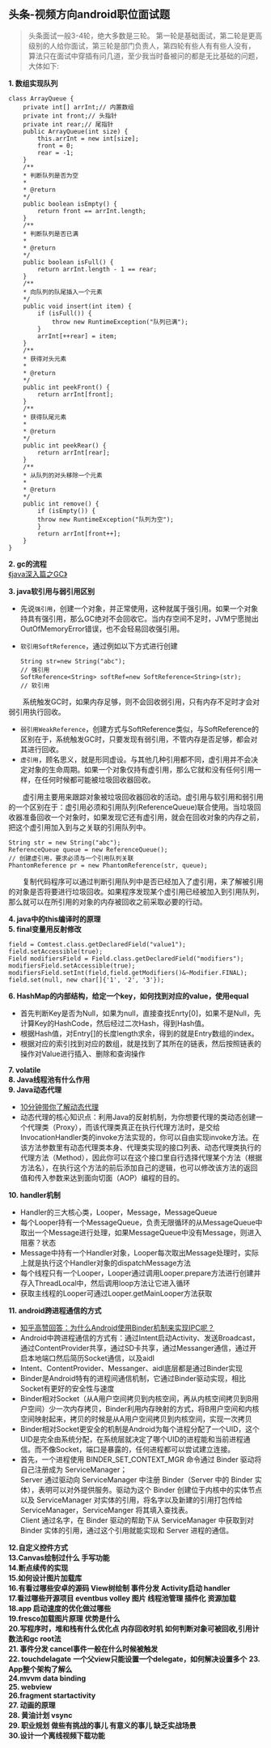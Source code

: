 ## 头条-视频方向android职位面试题
>头条面试一般3-4轮，绝大多数是三轮。
第一轮是基础面试，第二轮是更高级别的人给你面试，第三轮是部门负责人，第四轮有些人有有些人没有，
算法只在面试中穿插有问几道，至少我当时备被问的都是无比基础的问题，
大体如下:

**1. 数组实现队列**


    class ArrayQueue {
        private int[] arrInt;// 内置数组
        private int front;// 头指针
        private int rear;// 尾指针
        public ArrayQueue(int size) {
            this.arrInt = new int[size];
            front = 0;
            rear = -1;
        }
        /**
        * 判断队列是否为空
        *
        * @return
        */
        public boolean isEmpty() {
            return front == arrInt.length;
        }
        /**
        * 判断队列是否已满
        *
        * @return
        */
        public boolean isFull() {
            return arrInt.length - 1 == rear;
        }
        /**
        * 向队列的队尾插入一个元素
        */
        public void insert(int item) {
            if (isFull()) {
                throw new RuntimeException("队列已满");
            }
            arrInt[++rear] = item;
        }
        /**
        * 获得对头元素
        *
        * @return
        */
        public int peekFront() {
            return arrInt[front];
        }
        /**
        * 获得队尾元素
        *
        * @return
        */
        public int peekRear() {
            return arrInt[rear];
        }
        /**
        * 从队列的对头移除一个元素
        *
        * @return
        */
        public int remove() {
            if (isEmpty()) {
            throw new RuntimeException("队列为空");
            }
            return arrInt[front++];
        }
    }    

**2. gc的流程**  
[《java深入篇之GC》](https://www.jianshu.com/p/b4760ef4b07f)  

**3. java软引用与弱引用区别**  
- 先说`强引用`，创建一个对象，并正常使用，这种就属于强引用。如果一个对象持具有强引用，那么GC绝对不会回收它。当内存空间不足时，JVM宁愿抛出OutOfMemoryError错误，也不会轻易回收强引用。
- `软引用SoftReference`，通过例如以下方式进行创建    

      String str=new String("abc");                                     // 强引用
      SoftReference<String> softRef=new SoftReference<String>(str);     // 软引用     

&ensp;&ensp;&ensp;&ensp;系统触发GC时，如果内存足够，则不会回收弱引用，只有内存不足时才会对弱引用执行回收。
- `弱引用WeakReference`，创建方式与SoftReference类似，与SoftReference的区别在于，系统触发GC时，只要发现有弱引用，不管内存是否足够，都会对其进行回收。    
- ``虚引用``，顾名思义，就是形同虚设。与其他几种引用都不同，虚引用并不会决定对象的生命周期。如果一个对象仅持有虚引用，那么它就和没有任何引用一样，在任何时候都可能被垃圾回收器回收。

&ensp;&ensp;&ensp;&ensp;虚引用主要用来跟踪对象被垃圾回收器回收的活动。虚引用与软引用和弱引用的一个区别在于：虚引用必须和引用队列(ReferenceQueue)联合使用。当垃圾回收器准备回收一个对象时，如果发现它还有虚引用，就会在回收对象的内存之前，把这个虚引用加入到与之关联的引用队列中。

    String str = new String("abc");
    ReferenceQueue queue = new ReferenceQueue();
    // 创建虚引用，要求必须与一个引用队列关联
    PhantomReference pr = new PhantomReference(str, queue);
&ensp;&ensp;&ensp;&ensp;复制代码程序可以通过判断引用队列中是否已经加入了虚引用，来了解被引用的对象是否将要进行垃圾回收。如果程序发现某个虚引用已经被加入到引用队列，那么就可以在所引用的对象的内存被回收之前采取必要的行动。


**4. java中的this编译时的原理**  
**5. final变量用反射修改**

    field = Comtest.class.getDeclaredField("value1");
    field.setAccessible(true);
    Field modifiersField = Field.class.getDeclaredField("modifiers");
    modifiersField.setAccessible(true);
    modifiersField.setInt(field,field.getModifiers()&~Modifier.FINAL);
    field.set(null, new char[]{'1', '2', '3'});


**6. HashMap的内部结构，给定一个key，如何找到对应的value，使用equal**  
- 首先判断Key是否为Null，如果为null，直接查找Enrty[0]，如果不是Null，先计算Key的HashCode，然后经过二次Hash，得到Hash值。  
- 根据Hash值，对Entry[]的长度length求余，得到的就是Entry数组的index。  
- 根据对应的索引找到对应的数组，就是找到了其所在的链表，然后按照链表的操作对Value进行插入、删除和查询操作  

**7. volatile**  
**8. Java线程池有什么作用**  
**9. Java动态代理**  
- [10分钟带你了解动态代理](https://juejin.im/post/5a99048a6fb9a028d5668e62)    
- 动态代理的核心知识点：利用Java的反射机制，为你想要代理的类动态创建一个代理类（Proxy），而该代理类真正在执行代理方法时，是交给InvocationHandler类的invoke方法实现的，你可以自由实现invoke方法。在该方法参数里有动态代理类本身、代理类实现的接口列表、动态代理类执行的代理方法（Method），因此你可以在这个接口里自行选择代理某个方法（根据方法名），在执行这个方法的前后添加自己的逻辑，也可以修改该方法的返回值和传入参数来达到面向切面（AOP）编程的目的。    

**10. handler机制**  
- Handler的三大核心类，Looper，Message，MessageQueue     
- 每个Looper持有一个MessageQueue，负责无限循环的从MessageQueue中取出一个Message进行处理，如果MessageQueue中没有Message，则进入阻塞？状态
- Message中持有一个Handler对象，Looper每次取出Message处理时，实际上就是执行这个Handler对象的dispatchMessage方法
- 每个线程只有一个Looper，Looper通过调用Looper.prepare方法进行创建并存入ThreadLocal中，然后调用loop方法让它进入循环
- 获取主线程的Looper可通过Looper.getMainLooper方法获取    

**11. android跨进程通信的方式**  
- [知乎高赞回答：为什么Android使用Binder机制来实现IPC呢？](https://zhuanlan.zhihu.com/p/116440847)
- Android中跨进程通信的方式有：通过Intent启动Activity、发送Broadcast，通过ContentProvider共享，通过SD卡共享，通过Messanger通信，通过开启本地端口然后简历Socket通信，以及aidl
- Intent、ContentProvider、Messanger、aidl底层都是通过Binder实现
- Binder是Android特有的进程间通信机制，它通过Binder驱动实现，相比Socket有更好的安全性与速度
- Binder相对Socket（从A用户空间拷贝到内核空间，再从内核空间拷贝到B用户空间）少一次内存拷贝，Binder利用内存映射的方式，将B用户空间和内核空间映射起来，拷贝的时候是从A用户空间拷贝到内核空间，实现一次拷贝
- Binder相对Socket更安全的机制是Android为每个进程分配了一个UID，这个UID是完全由系统分配，在系统层就决定了哪个UID的进程能和当前进程通信。而不像Socket，端口是暴露的，任何进程都可以尝试建立连接。
- 首先，一个进程使用 BINDER_SET_CONTEXT_MGR 命令通过 Binder 驱动将自己注册成为 ServiceManager；    
Server 通过驱动向 ServiceManager 中注册 Binder（Server 中的 Binder 实体），表明可以对外提供服务。驱动为这个 Binder 创建位于内核中的实体节点以及 ServiceManager 对实体的引用，将名字以及新建的引用打包传给 ServiceManager，ServiceManger 将其填入查找表。     
Client 通过名字，在 Binder 驱动的帮助下从 ServiceManager 中获取到对 Binder 实体的引用，通过这个引用就能实现和 Server 进程的通信。


**12.自定义控件方式**  
**13.Canvas绘制过什么 手写功能**  
**14.断点续传的实现**  
**15.如何设计图片加载库**  
**16.有看过哪些安卓的源码 View树绘制 事件分发 Activity启动 handler**  
**17.看过哪些开源项目 eventbus volley 图片 线程池管理 插件化 资源加载**  
**18.app 启动速度的优化做过哪些**  
**19.fresco加载图片原理 优势是什么**  
**20.写程序时，堆和栈有什么优化点 内存回收时机 如何判断对象可被回收,引用计数法和gc root法**  
**21. 事件分发 cancel事件一般在什么时候被触发**  
**22. touchdelagate**     **一个父view只能设置一个delegate，如何解决设置多个**
**23. App整个架构了解么**  
**24.mvvm data binding**  
**25. webview**  
**26.fragment startactivity**  
**27. 动画的原理**  
**28. 黄油计划 vsync**  
**29. 职业规划 做些有挑战的事儿 有意义的事儿 缺乏实战场景**  
**30.设计一个离线视频下载功能**
